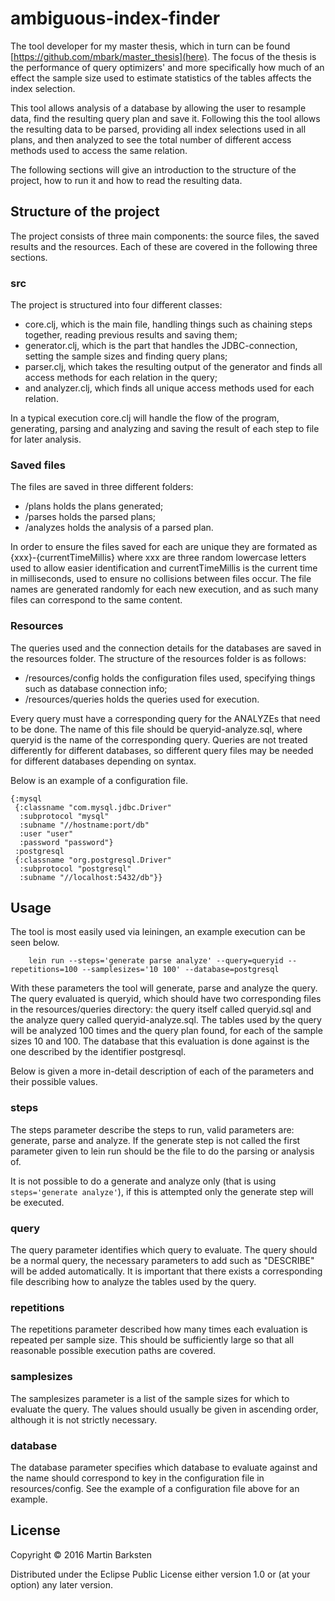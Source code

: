 # ambiguous-index-finder
The tool developer for my master thesis, which in turn can be found [https://github.com/mbark/master_thesis](here). The focus of the thesis is the performance of query optimizers' and more specifically how much of an effect the sample size used to estimate statistics of the tables affects the index selection.

This tool allows analysis of a database by allowing the user to resample data, find the resulting query plan and save it. Following this the tool allows the resulting data to be parsed, providing all index selections used in all plans, and then analyzed to see the total number of different access methods used to access the same relation.

The following sections will give an introduction to the structure of the project, how to run it and how to read the resulting data.

## Structure of the project
The project consists of three main components: the source files, the saved results and the resources. Each of these are covered in the following three sections.

### src
The project is structured into four different classes:
- core.clj, which is the main file, handling things such as chaining steps together, reading previous results and saving them;
- generator.clj, which is the part that handles the JDBC-connection, setting the sample sizes and finding query plans;
- parser.clj, which takes the resulting output of the generator and finds all access methods for each relation in the query;
- and analyzer.clj, which finds all unique access methods used for each relation.

In a typical execution core.clj will handle the flow of the program, generating, parsing and analyzing and saving the result of each step to file for later analysis.

### Saved files
The files are saved in three different folders:
- /plans holds the plans generated;
- /parses holds the parsed plans;
- /analyzes holds the analysis of a parsed plan.

In order to ensure the files saved for each are unique they are formated as {xxx}-{currentTimeMillis} where xxx are three random lowercase letters used to allow easier identification and currentTimeMillis is the current time in milliseconds, used to ensure no collisions between files occur. The file names are generated randomly for each new execution, and as such many files can correspond to the same content.

### Resources
The queries used and the connection details for the databases are saved in the resources folder. The structure of the resources folder is as follows:
- /resources/config holds the configuration files used, specifying things such as database connection info;
- /resources/queries holds the queries used for execution.

Every query must have a corresponding query for the ANALYZEs that need to be done. The name of this file should be queryid-analyze.sql, where queryid is the name of the corresponding query. Queries are not treated differently for different databases, so different query files may be needed for different databases depending on syntax.

Below is an example of a configuration file.
```
{:mysql
 {:classname "com.mysql.jdbc.Driver"
  :subprotocol "mysql"
  :subname "//hostname:port/db"
  :user "user"
  :password "password"}
 :postgresql
 {:classname "org.postgresql.Driver"
  :subprotocol "postgresql"
  :subname "//localhost:5432/db"}}
```

## Usage
The tool is most easily used via leiningen, an example execution can be seen below.
```
    lein run --steps='generate parse analyze' --query=queryid --repetitions=100 --samplesizes='10 100' --database=postgresql
```

With these parameters the tool will generate, parse and analyze the query. The query evaluated is queryid, which should have two corresponding files in the resources/queries directory: the query itself called queryid.sql and the analyze query called queryid-analyze.sql.
The tables used by the query will be analyzed 100 times and the query plan found, for each of the sample sizes 10 and 100. The database that this evaluation is done against is the one described by the identifier postgresql.

Below is given a more in-detail description of each of the parameters and their possible values.

### steps
The steps parameter describe the steps to run, valid parameters are: generate, parse and analyze. If the generate step is not called the first parameter given to lein run should be the file to do the parsing or analysis of.

It is not possible to do a generate and analyze only (that is using `steps='generate analyze'`), if this is attempted only the generate step will be executed.

### query
The query parameter identifies which query to evaluate. The query should be a normal query, the necessary parameters to add such as "DESCRIBE" will be added automatically. It is important that there exists a corresponding file describing how to analyze the tables used by the query.

### repetitions
The repetitions parameter described how many times each evaluation is repeated per sample size. This should be sufficiently large so that all reasonable possible execution paths are covered.

### samplesizes
The samplesizes parameter is a list of the sample sizes for which to evaluate the query. The values should usually be given in ascending order, although it is not strictly necessary.

### database
The database parameter specifies which database to evaluate against and the name should correspond to key in the configuration file in resources/config. See the example of a configuration file above for an example.

## License

Copyright © 2016 Martin Barksten

Distributed under the Eclipse Public License either version 1.0 or (at
your option) any later version.
